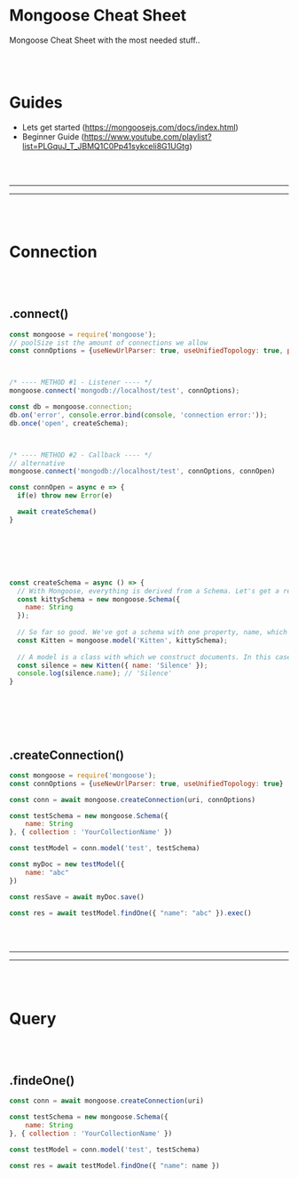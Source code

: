 # Mongoose Cheat Sheet
Mongoose Cheat Sheet with the most needed stuff..




<br><br>


# Guides
- Lets get started (https://mongoosejs.com/docs/index.html)
- Beginner Guide (https://www.youtube.com/playlist?list=PLGquJ_T_JBMQ1C0Pp41sykceli8G1UGtg)
























<br><br>
___________________________________________
___________________________________________
<br><br>


# Connection

<br><br>


## .connect()

```javascript
const mongoose = require('mongoose');
// poolSize ist the amount of connections we allow
const connOptions = {useNewUrlParser: true, useUnifiedTopology: true, poolSize: 5}



/* ---- METHOD #1 - Listener ---- */
mongoose.connect('mongodb://localhost/test', connOptions);

const db = mongoose.connection;
db.on('error', console.error.bind(console, 'connection error:'));
db.once('open', createSchema);



/* ---- METHOD #2 - Callback ---- */
// alternative
mongoose.connect('mongodb://localhost/test', connOptions, connOpen)

const connOpen = async e => {
  if(e) throw new Error(e)

  await createSchema()
}







const createSchema = async () => {
  // With Mongoose, everything is derived from a Schema. Let's get a reference to it and define our kittens.
  const kittySchema = new mongoose.Schema({
    name: String
  });
  
  // So far so good. We've got a schema with one property, name, which will be a String. The next step is compiling our schema into a Model.
  const Kitten = mongoose.model('Kitten', kittySchema);
  
  // A model is a class with which we construct documents. In this case, each document will be a kitten with properties and behaviors as declared in our schema. Let's create a kitten document representing the little guy we just met on the sidewalk outside:
  const silence = new Kitten({ name: 'Silence' });
  console.log(silence.name); // 'Silence'
}

```


<br><br><br><br>







## .createConnection()
```javascript
const mongoose = require('mongoose');
const connOptions = {useNewUrlParser: true, useUnifiedTopology: true}

const conn = await mongoose.createConnection(uri, connOptions)

const testSchema = new mongoose.Schema({
    name: String
}, { collection : 'YourCollectionName' })

const testModel = conn.model('test', testSchema)

const myDoc = new testModel({
    name: "abc"
})

const resSave = await myDoc.save()

const res = await testModel.findOne({ "name": "abc" }).exec()

```




































<br><br>
___________________________________________
___________________________________________
<br><br>


# Query

<br><br>

## .findeOne()
```javascript
const conn = await mongoose.createConnection(uri)

const testSchema = new mongoose.Schema({
    name: String
}, { collection : 'YourCollectionName' })

const testModel = conn.model('test', testSchema)

const res = await testModel.findOne({ "name": name })
```
